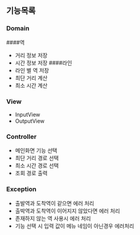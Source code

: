 ## 기능목록


### Domain
####역
 - 거리 정보 저장
 - 시간 정보 저장
####라인
 - 라인 별 역 저장 
 - 최단 거리 계산
 - 최소 시간 계산

### View
 - InputView
 - OutputView

### Controller
 - 메인화면 기능 선택
 - 최단 거리 경로 선택
 - 최소 시간 경로 선택
 - 조회 경로 출력
### Exception
 - 출발역과 도착역이 같으면 에러 처리
 - 출박역과 도착역이 이어지지 않았다면 에러 처리
 - 존재하지 않는 역 사용시 에러 처리
 - 기능 선택 시 입력 값이 메뉴 네임이 아닌경우 에러처리
  
 